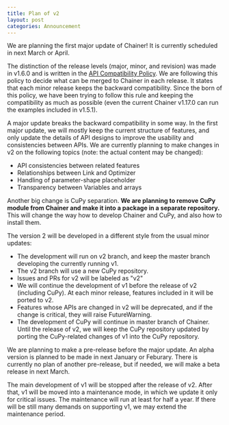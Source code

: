 ```yaml
---
title: Plan of v2
layout: post
categories: Announcement
---
```


We are planning the first major update of Chainer!
It is currently scheduled in next March or April.

The distinction of the release levels (major, minor, and revision) was made in v1.6.0 and is written in the [API Compatibility Policy](http://docs.chainer.org/en/stable/compatibility.html).
We are following this policy to decide what can be merged to Chainer in each release.
It states that each minor release keeps the backward compatibility.
Since the born of this policy, we have been trying to follow this rule and keeping the compatibility as much as possible (even the current Chainer v1.17.0 can run the examples included in v1.5.1).

A major update breaks the backward compatibility in some way.
In the first major update, we will mostly keep the current structure of features, and only update the details of API designs to improve the usability and consistencies between APIs.
We are currently planning to make changes in v2 on the following topics (note: the actual content may be changed):

- API consistencies between related features
- Relationships between Link and Optimizer
- Handling of parameter-shape placeholder
- Transparency between Variables and arrays

Another big change is CuPy separation.
**We are planning to remove CuPy module from Chainer and make it into a package in a separate repository.**
This will change the way how to develop Chainer and CuPy, and also how to install them.

The version 2 will be developed in a different style from the usual minor updates:

- The development will run on v2 branch, and keep the master branch developing the currently running v1.
- The v2 branch will use a new CuPy repository.
- Issues and PRs for v2 will be labeled as "v2"
- We will continue the development of v1 before the release of v2 (including CuPy). At each minor release, features included in it will be ported to v2.
- Features whose APIs are changed in v2 will be deprecated, and if the change is critical, they will raise FutureWarning.
- The development of CuPy will continue in master branch of Chainer. Until the release of v2, we will keep the CuPy repository updated by porting the CuPy-related changes of v1 into the CuPy repository.

We are planning to make a pre-release before the major update.
An alpha version is planned to be made in next January or Feburary.
There is currently no plan of another pre-release, but if needed, we will make a beta release in next March.

The main development of v1 will be stopped after the release of v2.
After that, v1 will be moved into a maintenance mode, in which we update it only for critical issues.
The maintenance will run at least for half a year.
If there will be still many demands on supporting v1, we may extend the maintenance period.
